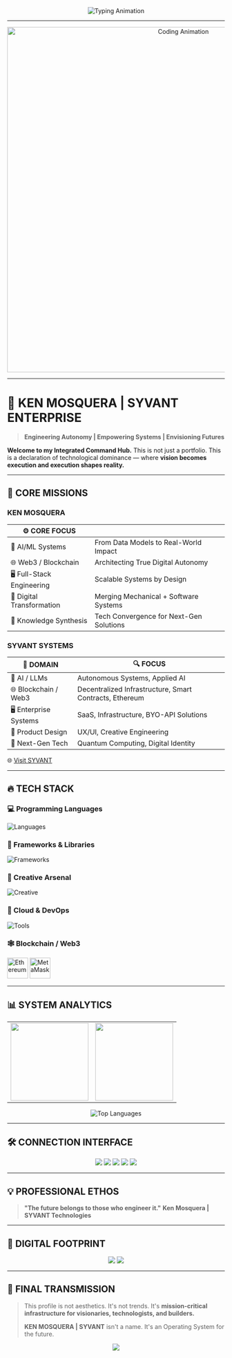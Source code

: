 <!-- KEN MOSQUERA | SYVANT INTEGRATED README | HIGH-IMPACT DESIGN -->

<div align="center">
  <img src="https://readme-typing-svg.herokuapp.com?font=Orbitron&size=30&duration=3000&pause=1000&color=00D4FF&center=true&vCenter=true&width=800&lines=KEN+MOSQUERA;SYVANT+ENTERPRISE;Engineering+the+Future;AI%2C+Web3%2C+Autonomy+Architects" alt="Typing Animation" />
</div>

---

<div align="center">
<img src="./z.gif" width="800" alt="Coding Animation">
</div>

---

# 🚀 KEN MOSQUERA | SYVANT ENTERPRISE

> **Engineering Autonomy | Empowering Systems | Envisioning Futures**

**Welcome to my Integrated Command Hub.** This is not just a portfolio. This is a declaration of technological dominance — where **vision becomes execution and execution shapes reality.**

---

## 🎯 CORE MISSIONS

### KEN MOSQUERA

| ⚙️ CORE FOCUS              |                                         |
| -------------------------- | --------------------------------------- |
| 🔭 AI/ML Systems           | From Data Models to Real-World Impact   |
| 🌐 Web3 / Blockchain       | Architecting True Digital Autonomy      |
| 🖥️ Full-Stack Engineering | Scalable Systems by Design              |
| 🚀 Digital Transformation  | Merging Mechanical + Software Systems   |
| 🧠 Knowledge Synthesis     | Tech Convergence for Next-Gen Solutions |

### SYVANT SYSTEMS

| 🚩 DOMAIN              | 🔍 FOCUS                                      |
| ---------------------- | --------------------------------------------- |
| 🧠 AI / LLMs           | Autonomous Systems, Applied AI                |
| 🌐 Blockchain / Web3   | Decentralized Infrastructure, Smart Contracts, Ethereum |
| 🖥️ Enterprise Systems | SaaS, Infrastructure, BYO-API Solutions       |
| 🎨 Product Design      | UX/UI, Creative Engineering                   |
| 🚀 Next-Gen Tech       | Quantum Computing, Digital Identity           |

🌐 [Visit SYVANT](https://Syvant.vercel.app)

---

## 🔥 TECH STACK

### 💻 Programming Languages

![Languages](https://skillicons.dev/icons?i=js,python,c,cpp,cs,dart,ts,html,css,go,rust,nix,mdx&theme=dark)

### 🚀 Frameworks & Libraries

![Frameworks](https://skillicons.dev/icons?i=react,flutter,nextjs,nodejs,express,tailwind,bootstrap&theme=dark)

### 🎨 Creative Arsenal

![Creative](https://skillicons.dev/icons?i=figma,photoshop,blender,aftereffects&theme=dark)

### 🔧 Cloud & DevOps

![Tools](https://skillicons.dev/icons?i=git,github,vscode,docker,firebase,gcp,vercel,aws&theme=dark)

### 🕸️ Blockchain / Web3

<img src="https://raw.githubusercontent.com/danielcranney/readme-generator/main/public/icons/skills/ethereum-colored.svg" width="48" height="48" alt="Ethereum" /> <img src="https://raw.githubusercontent.com/danielcranney/readme-generator/main/public/icons/skills/metamask-colored.svg" width="48" height="48" alt="MetaMask" />

---

## 📊 SYSTEM ANALYTICS

<table>
<tr><td>
<img height="180em" src="https://github-readme-stats.vercel.app/api?username=Zucloak&show_icons=true&theme=tokyonight&hide_border=true&count_private=true&line_height=25&title_color=00D4FF&icon_color=00D4FF&text_color=FFFFFF&bg_color=0D1117">
</td><td>
<img height="180em" src="https://github-readme-streak-stats.herokuapp.com/?user=Zucloak&theme=tokyonight&hide_border=true&stroke=00D4FF&background=0D1117&ring=00D4FF&fire=00D4FF&currStreakLabel=00D4FF">
</td></tr>
</table>

<div align="center">
<img src="https://github-readme-stats.vercel.app/api/top-langs/?username=Zucloak&layout=compact&theme=tokyonight&hide_border=true&title_color=00D4FF&icon_color=00D4FF&text_color=FFFFFF&bg_color=0D1117" alt="Top Languages" />
</div>

---

## 🛠️ CONNECTION INTERFACE

<p align="center">
  <a href="mailto:mosquerakken16@gmail.com"><img src="https://img.shields.io/badge/Email-00D4FF?style=for-the-badge&logo=gmail&logoColor=white"/></a>
  <a href="https://linkedin.com/in/kenmosquera"><img src="https://img.shields.io/badge/LinkedIn-00D4FF?style=for-the-badge&logo=linkedin&logoColor=white"/></a>
  <a href="https://github.com/Zucloak"><img src="https://img.shields.io/badge/GitHub-00D4FF?style=for-the-badge&logo=github&logoColor=white"/></a>
  <a href="https://zucloak.dev"><img src="https://img.shields.io/badge/Portfolio-00D4FF?style=for-the-badge&logo=firefox&logoColor=white"/></a>
  <a href="https://syvant.vercel.app"><img src="https://img.shields.io/badge/syvant-00D4FF?style=for-the-badge&logo=firefox&logoColor=white"/></a>
</p>

---

## 💡 PROFESSIONAL ETHOS

> **"The future belongs to those who engineer it."**
> **Ken Mosquera | SYVANT Technologies**

---

## 📍 DIGITAL FOOTPRINT

<p align="center">
  <img src="https://komarev.com/ghpvc/?username=Zucloak&color=00D4FF&style=for-the-badge&label=PROFILE+VIEWS"/>
  <img src="https://img.shields.io/github/followers/Zucloak?color=00D4FF&style=for-the-badge&label=FOLLOWERS"/>
</p>

---

## 🚩 FINAL TRANSMISSION

> This profile is not aesthetics. It's not trends. It's **mission-critical infrastructure for visionaries, technologists, and builders.**
>
> **KEN MOSQUERA | SYVANT** isn't a name. It's an Operating System for the future.

<div align="center">
<img src="https://readme-typing-svg.herokuapp.com?font=Orbitron&size=20&duration=3000&pause=1000&color=00D4FF&center=true&vCenter=true&width=500&lines=Thanks+for+visiting!;Let's+engineer+something+iconic!;Deploy+Bold+Ideas!" />
</div>
